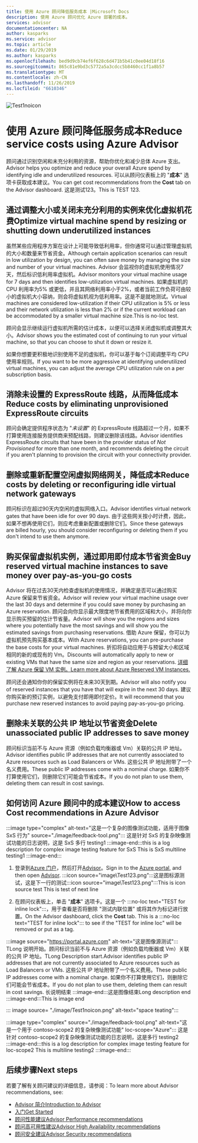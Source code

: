 ```yaml
---
title: 使用 Azure 顾问降低服务成本 |Microsoft Docs
description: 使用 Azure 顾问优化 Azure 部署的成本。
services: advisor
documentationcenter: NA
author: kasparks
ms.service: advisor
ms.topic: article
ms.date: 01/29/2019
ms.author: kasparks
ms.openlocfilehash: bed9d9cb74ef6f628c6d471b5b41c0ee04d18f16
ms.sourcegitcommit: 865c81e9bd3c5772a5a3cdcc5b8460cc1f1a8b57
ms.translationtype: MT
ms.contentlocale: zh-CN
ms.lasthandoff: 11/26/2019
ms.locfileid: "6610346"
---
```

![Test1noicon](./image/Test1noicon.png)

# <a name="reduce-service-costs-using-azure-advisor"></a><span data-ttu-id="25b75-104">使用 Azure 顾问降低服务成本</span><span class="sxs-lookup"><span data-stu-id="25b75-104">Reduce service costs using Azure Advisor</span></span>

<span data-ttu-id="25b75-105">顾问通过识别空闲和未充分利用的资源，帮助你优化和减少总体 Azure 支出。</span><span class="sxs-lookup"><span data-stu-id="25b75-105">Advisor helps you optimize and reduce your overall Azure spend by identifying idle and underutilized resources.</span></span> <span data-ttu-id="25b75-106">可以从顾问仪表板上的 "**成本**" 选项卡获取成本建议。</span><span class="sxs-lookup"><span data-stu-id="25b75-106">You can get cost recommendations from the **Cost** tab on the Advisor dashboard.</span></span> <span data-ttu-id="25b75-107">这是测试123。</span><span class="sxs-lookup"><span data-stu-id="25b75-107">This is TEST 123.</span></span>

## <a name="optimize-virtual-machine-spend-by-resizing-or-shutting-down-underutilized-instances"></a><span data-ttu-id="25b75-108">通过调整大小或关闭未充分利用的实例来优化虚拟机花费</span><span class="sxs-lookup"><span data-stu-id="25b75-108">Optimize virtual machine spend by resizing or shutting down underutilized instances</span></span> 

<span data-ttu-id="25b75-109">虽然某些应用程序方案在设计上可能导致低利用率，但你通常可以通过管理虚拟机的大小和数量来节省资金。</span><span class="sxs-lookup"><span data-stu-id="25b75-109">Although certain application scenarios can result in low utilization by design, you can often save money by managing the size and number of your virtual machines.</span></span> <span data-ttu-id="25b75-110">Advisor 会监视你的虚拟机使用情况7天，然后标识低利用率虚拟机。</span><span class="sxs-lookup"><span data-stu-id="25b75-110">Advisor monitors your virtual machine usage for 7 days and then identifies low-utilization virtual machines.</span></span> <span data-ttu-id="25b75-111">如果虚拟机的 CPU 利用率为5% 或更低，并且其网络利用率小于2%，或者当前工作负荷可由较小的虚拟机大小容纳，则会将虚拟机视为低利用率。这是不是就地测试。</span><span class="sxs-lookup"><span data-stu-id="25b75-111">Virtual machines are considered low-utilization if their CPU utilization is 5% or less and their network utilization is less than 2% or if the current workload can be accommodated by a smaller virtual machine size.This is no-loc test.</span></span>

<span data-ttu-id="25b75-112">顾问会显示继续运行虚拟机所需的估计成本，以便可以选择关闭虚拟机或调整其大小。</span><span class="sxs-lookup"><span data-stu-id="25b75-112">Advisor shows you the estimated cost of continuing to run your virtual machine, so that you can choose to shut it down or resize it.</span></span>

<span data-ttu-id="25b75-113">如果你想要更积极地识别使用不足的虚拟机，你可以基于每个订阅调整平均 CPU 使用率规则。</span><span class="sxs-lookup"><span data-stu-id="25b75-113">If you want to be more aggressive at identifying underutilized virtual machines, you can adjust the average CPU utilization rule on a per subscription basis.</span></span>

## <a name="reduce-costs-by-eliminating-unprovisioned-expressroute-circuits"></a><span data-ttu-id="25b75-114">消除未设置的 ExpressRoute 线路，从而降低成本</span><span class="sxs-lookup"><span data-stu-id="25b75-114">Reduce costs by eliminating unprovisioned ExpressRoute circuits</span></span>

<span data-ttu-id="25b75-115">顾问会确定提供程序状态为 "*未设置*" 的 ExpressRoute 线路超过一个月，如果不打算使用连接服务提供商来预配线路，则建议删除该线路。</span><span class="sxs-lookup"><span data-stu-id="25b75-115">Advisor identifies ExpressRoute circuits that have been in the provider status of *Not Provisioned* for more than one month, and recommends deleting the circuit if you aren't planning to provision the circuit with your connectivity provider.</span></span>

## <a name="reduce-costs-by-deleting-or-reconfiguring-idle-virtual-network-gateways"></a><span data-ttu-id="25b75-116">删除或重新配置空闲虚拟网络网关，降低成本</span><span class="sxs-lookup"><span data-stu-id="25b75-116">Reduce costs by deleting or reconfiguring idle virtual network gateways</span></span>

<span data-ttu-id="25b75-117">顾问标识在超过90天内空闲的虚拟网络入口。</span><span class="sxs-lookup"><span data-stu-id="25b75-117">Advisor identifies virtual network gates that have been idle for over 90 days.</span></span> <span data-ttu-id="25b75-118">由于这些网关按小时计费，因此，如果不想再使用它们，则应考虑重新配置或删除它们。</span><span class="sxs-lookup"><span data-stu-id="25b75-118">Since these gateways are billed hourly, you should consider reconfiguring or deleting them if you don't intend to use them anymore.</span></span> 

## <a name="buy-reserved-virtual-machine-instances-to-save-money-over-pay-as-you-go-costs"></a><span data-ttu-id="25b75-119">购买保留虚拟机实例，通过即用即付成本节省资金</span><span class="sxs-lookup"><span data-stu-id="25b75-119">Buy reserved virtual machine instances to save money over pay-as-you-go costs</span></span>

<span data-ttu-id="25b75-120">Advisor 将在过去30天内检查虚拟机的使用情况，并确定是否可以通过购买 Azure 保留来节省资金。</span><span class="sxs-lookup"><span data-stu-id="25b75-120">Advisor will review your virtual machine usage over the last 30 days and determine if you could save money by purchasing an Azure reservation.</span></span> <span data-ttu-id="25b75-121">顾问会向你显示最大限度地节省费用的区域和大小，并将向你显示购买预留的估计节省量。</span><span class="sxs-lookup"><span data-stu-id="25b75-121">Advisor will show you the regions and sizes where you potentially have the most savings and will show you the estimated savings from purchasing reservations.</span></span> <span data-ttu-id="25b75-122">借助 Azure 保留，你可以为虚拟机预先购买基本成本。</span><span class="sxs-lookup"><span data-stu-id="25b75-122">With Azure reservations, you can pre-purchase the base costs for your virtual machines.</span></span> <span data-ttu-id="25b75-123">折扣将自动应用于与预留大小和区域相同的新的或现有的 Vm。</span><span class="sxs-lookup"><span data-stu-id="25b75-123">Discounts will automatically apply to new or existing VMs that have the same size and region as your reservations.</span></span> [<span data-ttu-id="25b75-124">详细了解 Azure 保留 VM 实例。</span><span class="sxs-lookup"><span data-stu-id="25b75-124">Learn more about Azure Reserved VM Instances.</span></span>](https://azure.microsoft.com/pricing/reserved-vm-instances/)

<span data-ttu-id="25b75-125">顾问还会通知你你的保留实例将在未来30天到期。</span><span class="sxs-lookup"><span data-stu-id="25b75-125">Advisor will also notify you of reserved instances that you have that will expire in the next 30 days.</span></span> <span data-ttu-id="25b75-126">建议你购买新的预订实例，以避免支付即用即付定价。</span><span class="sxs-lookup"><span data-stu-id="25b75-126">It will recommend that you purchase new reserved instances to avoid paying pay-as-you-go pricing.</span></span>

## <a name="delete-unassociated-public-ip-addresses-to-save-money"></a><span data-ttu-id="25b75-127">删除未关联的公共 IP 地址以节省资金</span><span class="sxs-lookup"><span data-stu-id="25b75-127">Delete unassociated public IP addresses to save money</span></span>

<span data-ttu-id="25b75-128">顾问标识当前不与 Azure 资源（例如负载均衡器或 Vm）关联的公共 IP 地址。</span><span class="sxs-lookup"><span data-stu-id="25b75-128">Advisor identifies public IP addresses that are not currently associated to Azure resources such as Load Balancers or VMs.</span></span> <span data-ttu-id="25b75-129">这些公共 IP 地址附带了一个名义费用。</span><span class="sxs-lookup"><span data-stu-id="25b75-129">These public IP addresses come with a nominal charge.</span></span> <span data-ttu-id="25b75-130">如果你不打算使用它们，则删除它们可能会节省成本。</span><span class="sxs-lookup"><span data-stu-id="25b75-130">If you do not plan to use them, deleting them can result in cost savings.</span></span>

## <a name="how-to-access-cost-recommendations-in-azure-advisor"></a><span data-ttu-id="25b75-131">如何访问 Azure 顾问中的成本建议</span><span class="sxs-lookup"><span data-stu-id="25b75-131">How to access Cost recommendations in Azure Advisor</span></span>

:::image type="complex"  alt-text="这是一个复杂的图像测试功能，适用于图像 SxS 行为" source="./image/feedback-tool.png"::: 
<span data-ttu-id="25b75-133">这是针对 SxS 的复杂映像测试功能的日志说明，这是 SxS 多行 testing1 :::image-end:::</span><span class="sxs-lookup"><span data-stu-id="25b75-133">this is a log description for complex image testing feature for SxS This is SxS multiline testing1 :::image-end:::</span></span>

1. <span data-ttu-id="25b75-134">登录到[Azure 门户](https://portal.azure.com)，然后打开[Advisor](https://aka.ms/azureadvisordashboard)。</span><span class="sxs-lookup"><span data-stu-id="25b75-134">Sign in to the [Azure portal](https://portal.azure.com), and then open [Advisor](https://aka.ms/azureadvisordashboard).</span></span>
<span data-ttu-id="25b75-135">:::icon source="image\Test123.png":::这是图标源测试，这是下一行的测试</span><span class="sxs-lookup"><span data-stu-id="25b75-135">:::icon source="image\Test123.png":::This is icon source test This is test of next line</span></span>

2.  <span data-ttu-id="25b75-136">在顾问仪表板上，单击 "**成本**" 选项卡。这是一个 :::no-loc text="TEST for inline lock":::，用于查看是否将删除 "测试内联位置" 或将其作为标记进行放置。</span><span class="sxs-lookup"><span data-stu-id="25b75-136">On the Advisor dashboard, click the **Cost** tab. This is a :::no-loc text="TEST for inline lock"::: to see if the "TEST for inline loc" will be removed or put as a tag.</span></span>

:::image source="https://portal.azure.com" alt-text="这是图像源测试":::
<span data-ttu-id="25b75-138">TLong 说明开始。顾问标识当前不与 Azure 资源（例如负载均衡器或 Vm）关联的公共 IP 地址。</span><span class="sxs-lookup"><span data-stu-id="25b75-138">TLong Description start.Advisor identifies public IP addresses that are not currently associated to Azure resources such as Load Balancers or VMs.</span></span> <span data-ttu-id="25b75-139">这些公共 IP 地址附带了一个名义费用。</span><span class="sxs-lookup"><span data-stu-id="25b75-139">These public IP addresses come with a nominal charge.</span></span> <span data-ttu-id="25b75-140">如果你不打算使用它们，则删除它们可能会节省成本。</span><span class="sxs-lookup"><span data-stu-id="25b75-140">If you do not plan to use them, deleting them can result in cost savings.</span></span>
<span data-ttu-id="25b75-141">长说明结束 :::image-end:::这是图像结束</span><span class="sxs-lookup"><span data-stu-id="25b75-141">Long description end :::image-end:::This is image end</span></span>

::: image source= "./image/Test1noicon.png" alt-text="space teating":::

:::image type="complex" source="./image/feedback-tool.png" alt-text="这是一个用于 contoso-scope2 的复杂映像测试功能" loc-scope="Azure"::: 
<span data-ttu-id="25b75-143">这是针对 contoso-scope2 的复杂映像测试功能的日志说明，这是多行 testing2 :::image-end:::</span><span class="sxs-lookup"><span data-stu-id="25b75-143">this is a log description for complex image testing feature for loc-scope2 This is multiline testing2 :::image-end:::</span></span>

## <a name="next-steps"></a><span data-ttu-id="25b75-144">后续步骤</span><span class="sxs-lookup"><span data-stu-id="25b75-144">Next steps</span></span>

<span data-ttu-id="25b75-145">若要了解有关顾问建议的详细信息，请参阅：</span><span class="sxs-lookup"><span data-stu-id="25b75-145">To learn more about Advisor recommendations, see:</span></span>
* [<span data-ttu-id="25b75-146">Advisor 简介</span><span class="sxs-lookup"><span data-stu-id="25b75-146">Introduction to Advisor</span></span>](advisor-overview.md)
* [<span data-ttu-id="25b75-147">入门</span><span class="sxs-lookup"><span data-stu-id="25b75-147">Get Started</span></span>](advisor-get-started.md)
* [<span data-ttu-id="25b75-148">顾问性能建议</span><span class="sxs-lookup"><span data-stu-id="25b75-148">Advisor Performance recommendations</span></span>](advisor-cost-recommendations.md)
* [<span data-ttu-id="25b75-149">顾问高可用性建议</span><span class="sxs-lookup"><span data-stu-id="25b75-149">Advisor High Availability recommendations</span></span>](advisor-cost-recommendations.md)
* [<span data-ttu-id="25b75-150">顾问安全建议</span><span class="sxs-lookup"><span data-stu-id="25b75-150">Advisor Security recommendations</span></span>](advisor-cost-recommendations.md)
